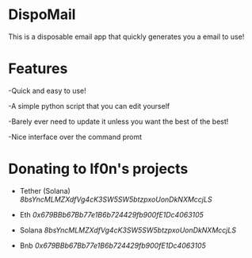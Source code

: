 # DispoMail
This is a disposable email app that quickly generates you a email to use! 

# Features

-Quick and easy to use!

-A simple python script that you can edit yourself

-Barely ever need to update it unless you want the best of the best!

-Nice interface over the command promt

# Donating to If0n's projects

* Tether (Solana) *8bsYncMLMZXdfVg4cK3SW5SW5btzpxoUonDkNXMccjLS*

* Eth *0x679BBb67Bb77e1B6b724429fb900fE1Dc4063105*

* Solana *8bsYncMLMZXdfVg4cK3SW5SW5btzpxoUonDkNXMccjLS*

* Bnb *0x679BBb67Bb77e1B6b724429fb900fE1Dc4063105*
